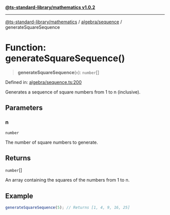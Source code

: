 [**@ts-standard-library/mathematics v1.0.2**](../../../README.md)

***

[@ts-standard-library/mathematics](../../../README.md) / [algebra/sequence](../README.md) / generateSquareSequence

# Function: generateSquareSequence()

> **generateSquareSequence**(`n`): `number`[]

Defined in: [algebra/sequence.ts:200](https://github.com/gabaudette/ts-stdlib/blob/4a412e6fb273dc9fcab54b84c05921f52dac4b3f/packages/mathematics/src/algebra/sequence.ts#L200)

Generates a sequence of square numbers from 1 to n (inclusive).

## Parameters

### n

`number`

The number of square numbers to generate.

## Returns

`number`[]

An array containing the squares of the numbers from 1 to n.

## Example

```typescript
generateSquareSequence(5); // Returns [1, 4, 9, 16, 25]
```
